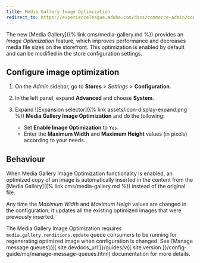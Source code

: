 ```yaml
---
title: Media Gallery Image Optimization
redirect_to: https://experienceleague.adobe.com/docs/commerce-admin/content-design/media/gallery/media-gallery-image-optimization.html
---
```


The new [Media Gallery]({% link cms/media-gallery.md %}) provides an _Image Optimization_ feature, which improves performance and decreases media file sizes on the storefront. This optimization is enabled by default and can be modified in the store configuration settings.

## Configure image optimization

1. On the _Admin_ sidebar, go to **Stores** > _Settings_ > **Configuration**.

1. In the left panel, expand **Advanced** and choose **System**.

1. Expand ![Expansion selector]({% link assets/icon-display-expand.png %}) **Media Gallery Image Optimization** and do the following:

   - Set **Enable Image Optimization** to `Yes`.
   - Enter the **Maximum Width** and **Maximum Height** values (in pixels) according to your needs..

## Behaviour

When Media Gallery Image Optimization functionality is enabled, an optimized copy of an image is automatically inserted in the content from the [Media Gallery]({% link cms/media-gallery.md %}) instead of the original file.

Any time the _Maximum Width_ and _Maximum Heigh_ values are changed in the configuration, it updates all the existing optimized images that were previously inserted.

The Media Gallery Image Optimization requires `media.gallery.renditions.update` queue consumers to be running for regenerating optimized image when configuration is changed. See [Manage message queues]({{ site.devdocs_url }}/guides/v{{ site.version }}/config-guide/mq/manage-message-queues.html) documentation for more details.
